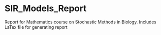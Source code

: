 # SIR_Models_Report
Report for Mathematics course on Stochastic Methods in Biology.
Includes LaTex file for generating report
